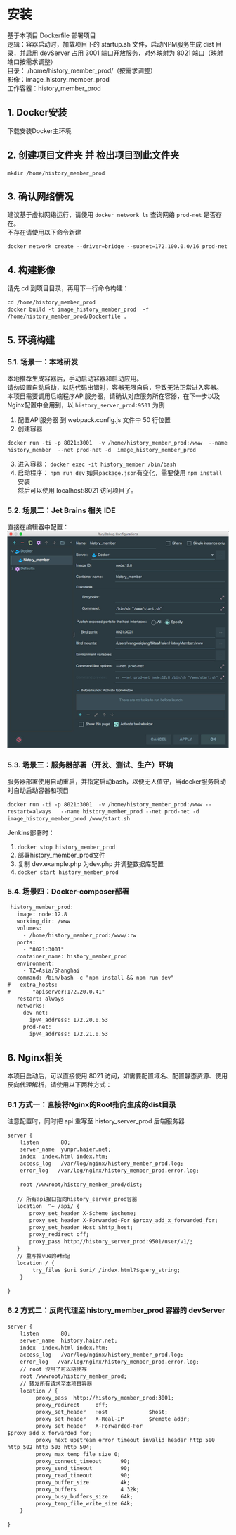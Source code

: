 # 安装
基于本项目 Dockerfile 部署项目    
逻辑：容器启动时，加载项目下的 startup.sh 文件，启动NPM服务生成 dist 目录，并启用 devServer 占用 3001 端口开放服务，对外映射为 8021 端口（映射端口按需求调整）    
目录： /home/history_member_prod/（按需求调整）    
影像：image_history_member_prod    
工作容器：history_member_prod    

## 1. Docker安装
下载安装Docker主环境

## 2. 创建项目文件夹 并 检出项目到此文件夹  
`mkdir /home/history_member_prod`

## 3. 确认网络情况
建议基于虚拟网络运行，请使用 `docker network ls` 查询网络 `prod-net` 是否存在。  
不存在请使用以下命令新建  
```
docker network create --driver=bridge --subnet=172.100.0.0/16 prod-net
```

## 4. 构建影像
请先 cd 到项目目录，再用下一行命令构建：   
```
cd /home/history_member_prod
docker build -t image_history_member_prod  -f /home/history_member_prod/Dockerfile .
```



## 5. 环境构建

### 5.1. 场景一：本地研发   
本地推荐生成容器后，手动启动容器和启动应用。   
请勿设置自动启动，以防代码出错时，容器无限自启，导致无法正常进入容器。     
本项目需要调用后端程序API服务器，请确认对应服务所在容器，在下一步以及Nginx配置中会用到，以 `history_server_prod:9501` 为例   
1. 配置API服务器 到 webpack.config.js 文件中 50 行位置  
2. 创建容器  
```
docker run -ti -p 8021:3001  -v /home/history_member_prod:/www  --name history_member  --net prod-net -d  image_history_member_prod
```
3. 进入容器： `docker exec -it history_member /bin/bash`  
4. 启动程序：  `npm run dev`
    如果`package.json`有变化，需要使用 `npm install` 安装   
然后可以使用 localhost:8021 访问项目了。


### 5.2. 场景二：Jet Brains 相关 IDE  
直接在编辑器中配置：
![Image](README_P1.jpg)

### 5.3. 场景三：服务器部署（开发、测试、生产）环境  
服务器部署使用自动重启，并指定启动bash，以便无人值守，当docker服务启动时自动启动容器和项目  
```
docker run -ti -p 8021:3001  -v /home/history_member_prod:/www --restart=always   --name history_member_prod --net prod-net -d  image_history_member_prod /www/start.sh
```
Jenkins部署时：
1.  `docker stop history_member_prod`   
2.  部署history_member_prod文件  
3.  复制 dev.example.php 为dev.php 并调整数据库配置   
4.  `docker start history_member_prod`  


### 5.4. 场景四：Docker-composer部署
```
 history_member_prod:
   image: node:12.8
   working_dir: /www
   volumes:
     - /home/history_member_prod:/www/:rw
   ports:
     - "8021:3001"
   container_name: history_member_prod
   environment:
     - TZ=Asia/Shanghai
   command: /bin/bash -c "npm install && npm run dev"
#   extra_hosts:
#     - "apiserver:172.20.0.41"
   restart: always
   networks:
     dev-net:
       ipv4_address: 172.20.0.53
     prod-net:
       ipv4_address: 172.21.0.53
```


## 6. Nginx相关
本项目启动后，可以直接使用 8021 访问，如需要配置域名、配置静态资源、使用反向代理解析，请使用以下两种方式：  

### 6.1 方式一：直接将Nginx的Root指向生成的dist目录  
注意配置时，同时把 api 重写至 history_server_prod 后端服务器
```
server {
    listen       80;
    server_name  yunpr.haier.net;
    index  index.html index.htm;
    access_log   /var/log/nginx/history_member_prod.log;
    error_log   /var/log/nginx/history_member_prod.error.log;

    root /wwwroot/history_member_prod/dist;

   // 所有api接口指向history_server_prod容器
   location  ^~ /api/ {
       proxy_set_header X-Scheme $scheme;
       proxy_set_header X-Forwarded-For $proxy_add_x_forwarded_for;
       proxy_set_header Host $http_host;
       proxy_redirect off;
       proxy_pass http://history_server_prod:9501/user/v1/;
   }
   // 重写掉vue的#标记
   location / {
        try_files $uri $uri/ /index.html?$query_string;
    }

}
```

### 6.2 方式二：反向代理至 history_member_prod 容器的 devServer  
```
server {
    listen       80;
    server_name  history.haier.net;
    index  index.html index.htm;
    access_log   /var/log/nginx/history_member_prod.log;
    error_log   /var/log/nginx/history_member_prod.error.log;
    // root 没用了可以随便写
    root /wwwroot/history_member_prod;
    // 转发所有请求至本项目容器
    location / {
         proxy_pass  http://history_member_prod:3001;
         proxy_redirect     off;
         proxy_set_header   Host             $host;
         proxy_set_header   X-Real-IP        $remote_addr;
         proxy_set_header   X-Forwarded-For  $proxy_add_x_forwarded_for;
         proxy_next_upstream error timeout invalid_header http_500 http_502 http_503 http_504;
         proxy_max_temp_file_size 0;
         proxy_connect_timeout      90;
         proxy_send_timeout         90;
         proxy_read_timeout         90;
         proxy_buffer_size          4k;
         proxy_buffers              4 32k;
         proxy_busy_buffers_size    64k;
         proxy_temp_file_write_size 64k;
    }

}

